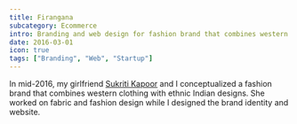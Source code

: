 ```yaml
---
title: Firangana
subcategory: Ecommerce
intro: Branding and web design for fashion brand that combines western clothing with ethnic Indian designs.
date: 2016-03-01
icon: true
tags: ["Branding", "Web", "Startup"]
---
```


In mid-2016, my girlfriend <a href="https://sukritikapoor.com">Sukriti Kapoor</a> and I conceptualized a fashion brand that combines western clothing with ethnic Indian designs. She worked on fabric and fashion design while I designed the brand identity and website.

<div class="two-images">
	<div><img alt="" src="/images/firangana/photo.png"></div>
	<div><img alt="" src="/images/firangana/tw.png"></div>
</div>
<div class="two-images">
	<div><img alt="" src="/images/firangana/insta.png"></div>
	<div><img alt="" src="/images/firangana/coupon.png"></div>
</div>
<div class="three-images">
	<div><img alt="" src="/images/firangana/1.png"></div>
	<div><img alt="" src="/images/firangana/2.png"></div>
	<div><img alt="" src="/images/firangana/3.png"></div>
</div>